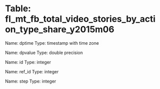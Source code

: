 Table: fl_mt_fb_total_video_stories_by_action_type_share_y2015m06
=================================================================

Name: dptime
Type: timestamp with time zone

Name: dpvalue
Type: double precision

Name: id
Type: integer

Name: ref_id
Type: integer

Name: step
Type: integer

